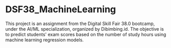 # DSF38_MachineLearning
This project is an assignment from the Digital Skill Fair 38.0 bootcamp, under the AI/ML specialization, organized by Dibimbing.id. The objective is to predict students' exam scores based on the number of study hours using machine learning regression models. 
